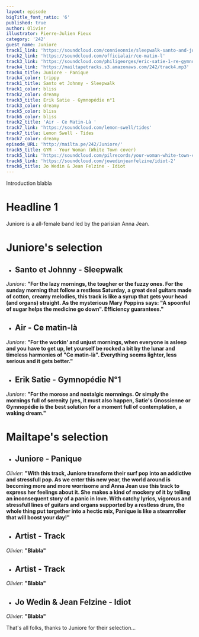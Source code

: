 ```yaml
---
layout: episode
bigTitle_font_ratio: '6'
published: true
author: Olivier
illustrator: Pierre-Julien Fieux
category: '242'
guest_name: Juniore
track1_link: 'https://soundcloud.com/connieonnie/sleepwalk-santo-and-johnny'
track2_link: 'https://soundcloud.com/officialair/ce-matin-l'
track3_link: 'https://soundcloud.com/philigeorges/eric-satie-1-re-gymnop-die'
track4_link: 'https://mailtapetracks.s3.amazonaws.com/242/track4.mp3'
track4_title: Juniore - Panique
track4_color: trippy
track1_title: Santo et Johnny - Sleepwalk
track1_color: bliss
track2_color: dreamy
track3_title: Erik Satie - Gymnopédie n°1
track3_color: dreamy
track5_color: bliss
track6_color: bliss
track2_title: 'Air - Ce Matin-Là '
track7_link: 'https://soundcloud.com/lemon-swell/tides'
track7_title: Lemon Swell - Tides
track7_color: dreamy
episode_URL: 'http://mailta.pe/242/Juniore/'
track5_title: GYM - Your Woman (White Town cover)
track5_link: 'https://soundcloud.com/pilrecords/your-woman-white-town-cover-gym'
track6_link: 'https://soundcloud.com/jowedinjeanfelzine/idiot-2'
track6_title: Jo Wedin & Jean Felzine - Idiot
---
```

<p id="introduction">Introduction blabla</p>

# Headline 1

Juniore is a all-female band led by the parisian Anna Jean. 

# Juniore's selection

+ ## Santo et Johnny - Sleepwalk
_Juniore_: **"**For the lazy mornings, the tougher or the fuzzy ones. For the sunday morning that follow a restless Saturday, a great deal guitars made of cotton, creamy melodies, this track is like a syrup that gets your head (and organs) straight. As the mysterious Mary Poppins says: "A spoonful of sugar helps the medicine go down". Efficiency guarantees.**"**

+ ## Air - Ce matin-là
_Juniore_: **"**For the workin' and unjust mornings, when everyone is asleep and you have to get up, let yourself be rocked a bit by the lunar and timeless harmonies of "Ce matin-là". Everything seems lighter, less serious and it gets better.**"**

+ ## Erik Satie - Gymnopédie N°1
_Juniore_: **"**For the morose and nostalgic mornnings. Or simply the mornings full of serenity (yes, it must also happen, Satie's Gnossienne or Gymnopédie is the best solution for a moment full of contemplation, a waking dream.**"**


# Mailtape's selection

+ ## Juniore - Panique
_Olivier_: **"**With this track, Juniore transform their surf pop into an addictive and stressfull pop. As we enter this new year, the world around is becoming more and more worrisome and Anna Jean use this track to express her feelings about it. She makes a kind of mockery of it by telling an inconsequent story of a panic in love. With catchy lyrics, vigorous and stressfull lines of guitars and organs supported by a restless drum, the whole thing put torgether into a hectic mix, Panique is like a steamroller that will boost your day!**"**

+ ## Artist - Track
_Olivier_: **"**Blabla**"**

+ ## Artist - Track
_Olivier_: **"**Blabla**"**

+ ## Jo Wedin & Jean Felzine - Idiot
_Olivier_: **"**Blabla**"**

<p id="outroduction">That's all folks, thanks to Juniore for their selection... </p>
